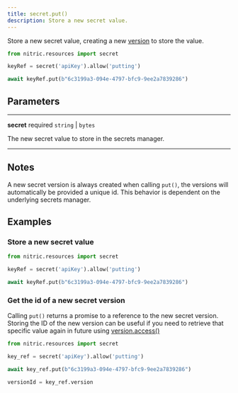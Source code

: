 ```yaml
---
title: secret.put()
description: Store a new secret value.
---
```


Store a new secret value, creating a new [version](./secret-version) to store the value.

```python
from nitric.resources import secret

keyRef = secret('apiKey').allow('putting')

await keyRef.put(b"6c3199a3-094e-4797-bfc9-9ee2a7839286")
```

## Parameters

---

**secret** required `string` | `bytes`

The new secret value to store in the secrets manager.

---

## Notes

A new secret version is always created when calling `put()`, the versions will automatically be provided a unique id. This behavior is dependent on the underlying secrets manager.

## Examples

### Store a new secret value

```python
from nitric.resources import secret

keyRef = secret('apiKey').allow('putting')

await keyRef.put(b"6c3199a3-094e-4797-bfc9-9ee2a7839286")
```

### Get the id of a new secret version

Calling `put()` returns a promise to a reference to the new secret version. Storing the ID of the new version can be useful if you need to retrieve that specific value again in future using [version.access()](./secret-version-access)

```python
from nitric.resources import secret

key_ref = secret('apiKey').allow('putting')

await key_ref.put(b"6c3199a3-094e-4797-bfc9-9ee2a7839286")

versionId = key_ref.version
```

